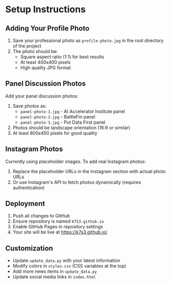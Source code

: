 # Setup Instructions

## Adding Your Profile Photo

1. Save your professional photo as `profile-photo.jpg` in the root directory of the project
2. The photo should be:
   - Square aspect ratio (1:1) for best results
   - At least 400x400 pixels
   - High quality JPG format

## Panel Discussion Photos

Add your panel discussion photos:
1. Save photos as:
   - `panel-photo-1.jpg` - AI Accelerator Institute panel
   - `panel-photo-2.jpg` - BattleFin panel
   - `panel-photo-3.jpg` - Put Data First panel
2. Photos should be landscape orientation (16:9 or similar)
3. At least 800x450 pixels for good quality

## Instagram Photos

Currently using placeholder images. To add real Instagram photos:
1. Replace the placeholder URLs in the Instagram section with actual photo URLs
2. Or use Instagram's API to fetch photos dynamically (requires authentication)

## Deployment

1. Push all changes to GitHub
2. Ensure repository is named `K7S3.github.io`
3. Enable GitHub Pages in repository settings
4. Your site will be live at https://k7s3.github.io/

## Customization

- Update `update_data.py` with your latest information
- Modify colors in `styles.css` (CSS variables at the top)
- Add more news items in `update_data.py`
- Update social media links in `index.html` 